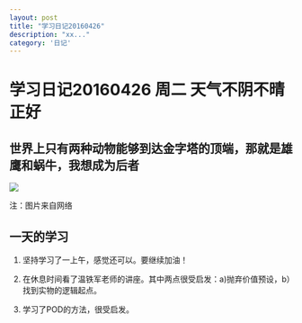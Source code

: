 ```yaml
---
layout: post
title: "学习日记20160426"
description: "xx..."
category: '日记'
---
```



# 学习日记20160426 周二 天气不阴不晴 正好


## 世界上只有两种动物能够到达金字塔的顶端，那就是雄鹰和蜗牛，我想成为后者


<img src="http://i3.piimg.com/6e5b184b42280cde.jpg">

注：图片来自网络

## 一天的学习

1. 坚持学习了一上午，感觉还可以。要继续加油！

2. 在休息时间看了温铁军老师的讲座。其中两点很受启发：a)抛弃价值预设，b）找到实物的逻辑起点。

3. 学习了POD的方法，很受启发。

